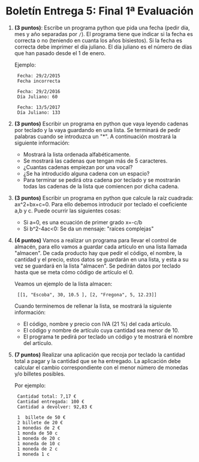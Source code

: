 # Boletín Entrega 5: Final 1ª Evaluación

1. **(3 puntos)**: Escribe un programa python que pida una fecha (pedir día, mes y año separadas por `/`). El programa tiene que indicar si la fecha es correcta o no (teniendo en cuanta los años bisiestos). Si la fecha es correcta debe imprimer el día juliano. El día juliano es el número de días que han pasado desde el 1 de enero.

	Ejemplo:

		Fecha: 29/2/2015
		Fecha incorrecta

		Fecha: 29/2/2016
		Día Juliano: 60

		Fecha: 13/5/2017
		Día Juliano: 133

2. **(3 puntos)** Escribir un programa en python que vaya leyendo cadenas por teclado y la vaya guardando en una lista. Se terminará de pedir palabras cuando se introduzca un "\*". A continuación mostrará la siguiente información:

	* Mostrará la lista ordenada alfabéticamente.
	* Se mostrará las cadenas que tengan más de 5 caracteres.
	* ¿Cuantas cadenas empiezan por una vocal?
	* ¿Se ha introducido alguna cadena con un espacio?
	* Para terminar se pedirá otra cadena por teclado y se mostrarán todas las cadenas de la lista que comiencen por dicha cadena.

3. **(3 puntos)** Escribir un programa en python que calcule la raíz cuadrada: ax^2+bx+c=0. Para ello debemos introducir por teclado el coeficiente a,b y c. Puede ocurrir las siguientes cosas:
	* Si a=0, es una ecuación de primer grado x=-c/b
	* Si b^2-4ac<0: Se da un mensaje: "raíces complejas"

4. **(4 puntos)** Vamos a realizar un programa para llevar el control de almacén, para ello vamos a guardar cada artículo en una lista llamada "almacen". De cada producto hay que pedir el código, el nombre, la cantidad y el precio, estos datos se guardarán en una lista, y esta a su vez se guardará en la lista "almacen". Se pedirán datos por teclado hasta que se meta cómo código de artículo el 0.

	Veamos un ejemplo de la lista almacen:
		
		[[1, "Escoba", 30, 10.5 ], [2, "Fregona", 5, 12.23]]

	Cuando terminemos de rellenar la lista, se mostrará la siguiente información:

	* El código, nombre y precio con IVA (21 %) del cada artículo.
	* El código y nombre de artículo cuya cantidad sea menor de 10.
	* El programa te pedirá por teclado un código y te mostrará el nombre del artículo.


5. **(7 puntos)** Realizar una aplicación que recoja por teclado la cantidad total a pagar y la cantidad que se ha entregado. La aplicación debe calcular el cambio correspondiente con el menor número de monedas y/o billetes posibles.

	Por ejemplo:

		Cantidad total: 7,17 €
		Cantidad entregada: 100 €
		Cantidad a devolver: 92,83 €

		1  billete de 50 €
		2 billete de 20 €
		1 monedas de 2 €
		1 monda de 50 c
		1 moneda de 20 c
		1 moneda de 10 c
		1 moneda de 2 c
		1 moneda 1 c


